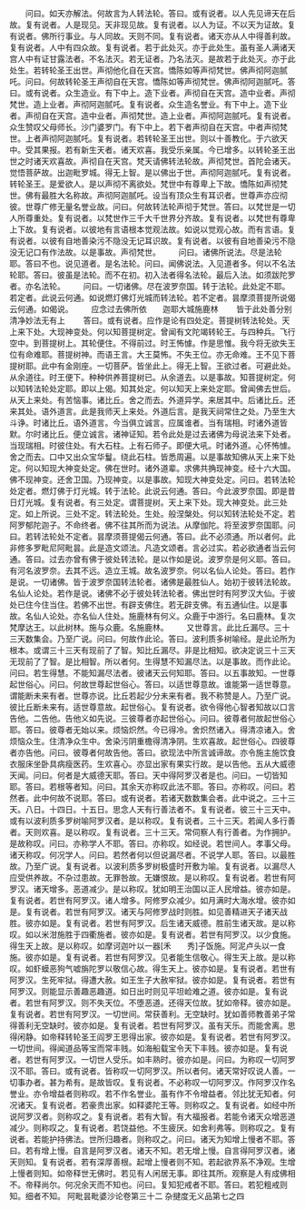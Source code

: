 <!-- { "loadSidebar": true } -->
　　问曰。如天亦解法。何故言为人转法轮。答曰。或有说者。以人先见谛天在后故。复有说者。人是现见。天非现见故。复有说者。以人为证。不以天为证故。复有说者。佛所行事业。与人同故。天则不同。复有说者。诸天亦从人中得善利故。复有说者。人中有四众故。复有说者。若于此处灭。亦于此处生。虽有圣人满诸天宫人中有证甘露法者。不名法灭。若无证者。乃名法灭。是故若于此处灭。亦于此处生。若转轮圣王出世。声彻他化自在天宫。憍陈如等声彻梵世。佛声彻阿迦腻吒。问曰。何故转轮圣王声彻自在天宫。憍陈如等声彻梵世。佛声彻阿迦腻吒。答曰。或有说者。众生造业。有下中上。造下业者。声彻自在天宫。造中业者。声彻梵世。造上业者。声彻阿迦腻吒。复有说者。众生造名誉业。有下中上。造下业者。声彻自在天宫。造中业者。声彻梵世。造上业者。声彻阿迦腻吒。复有说者。众生赞叹父母师长。沙门婆罗门。有下中上。若下者声彻自在天宫。中者声彻梵世。上者声彻阿迦腻吒。复有说者。若转轮圣王出世。则以十善教化。于六欲天中。受其果报。若有新生天者。诸天欢喜。我受乐亲属。今已增多。以转轮圣王出世之时诸天欢喜故。声彻自在天宫。梵天请佛转法轮故。声彻梵世。首陀会诸天。觉悟菩萨故。出迦毗罗城。得无上智。是以佛出于世。声彻阿迦腻吒。复有说者。转轮圣王。是爱欲人。是以声彻不离欲处。梵世中有尊卑上下故。憍陈如声彻梵世。佛有最胜大名称故。声彻阿迦腻吒。设当有顶众生有耳识者。世尊声亦应彻彼。世尊广修无量名誉业故。问曰。何故转法轮声彻于梵世。答曰。以梵世是一切人所尊重处。复有说者。以梵世作三千大千世界分齐故。复有说者。以梵世有尊卑上下故。复有说者。以彼地有言语根本觉观法故。如说以觉观心故。而有言语。复有说者。以彼有自地善染污不隐没无记耳识故。复有说者。以彼有自地善染污不隐没无记口有作法故。以是事故。声彻梵世。
　　问曰。诸佛所说法。尽是法轮耶。答曰不也。说见道者。是名法轮。问曰。闻佛说法。入见道者多。何以不名法轮耶。答曰。彼虽是法轮。而不在初。初入法者得名法轮。最后入法。如须跋陀罗者。亦名法轮。
　　问曰。一切诸佛。尽在波罗奈国。转于法轮。此处定不耶。若定者。此说云何通。如说燃灯佛灯光城而转法轮。若不定者。昙摩须菩提所说偈云何通。如偈说。
　　应念过去佛所依　　迦耶大城施鹿林
　　皆于此处善分别　　清净妙法无有上
　　答曰。或有说者。应作是论有四处定。菩提树转法轮处。天上来下处。大现神变处。何以知菩提树定。曾闻有文陀竭转轮王。与四种兵。飞行空中。到菩提树上。其轮便住。不得前过。时王怖懅。作是思惟。我今将无欲失王位有命难耶。菩提树神。而语王言。大王莫怖。不失王位。亦无命难。王不见下菩提树耶。此中有金刚座。一切菩萨。皆坐此上。得无上智。王欲过者。可避此处。从余道往。时王便下。种种供养菩提树已。从余道去。以是事故。知菩提树定。何以知转法轮处定耶。即以上偈。知其处定。何以知天上来处定耶。曾闻佛去世后。从天上来处。有苦恼事。诸比丘。舍之而去。外道异学。来居其中。后诸比丘。还来其处。语外道言。此是我师天上来处。外道后言。是我天祠常住之处。乃至生大斗诤。时诸比丘。语外道言。今当俱立诚言。应属谁者。当有瑞相。时诸外道皆默。尔时诸比丘。便立诚言。诸神证知。若令此处是过去诸佛为母说法来下处者。当现瑞相。时彼住处。有大石柱。上有石师子。即便大吼。时诸外道。心怀怖懅。舍之而去。口中又出众宝华鬘。绕此石柱。皆悉周遍。以是事故知佛从天上来下处定。何以知现大神变处定。佛在世时。诸外道辈。求佛共捔现神变。经十六大国。佛不现神变。还舍卫国。乃现神变。以是事故。知现大神变处定。问曰。若转法轮处定者。燃灯佛于灯光城。转于法轮。此说云何通。答曰。今此波罗奈国。即是昔日灯光城。复有说者。有三处定。谓菩提树。天上来下处。现大神变处。此三处定。如上所说。三处不定。转法轮处。生处。般涅槃处。何以知转法轮处不定。若阿罗郁陀迦子。不命终者。佛不往其所而为说法。从摩伽陀。将至波罗奈国耶。问曰。若转法轮处不定者。昙摩须菩提偈云何通。答曰。此不必须通。所以者何。此非修多罗毗尼阿毗昙。此是造文颂法。凡造文颂者。言必过实。若必欲通者当云何通。答曰。过去亦曾有佛于彼处转法轮。是以作如是说。波罗奈是何义耶。答曰。有河名波罗奈。去其不远。造立王城。故名波罗奈。何以名仙人论处。答曰。若作是说。一切诸佛。皆于波罗奈国转法轮者。诸佛是最胜仙人。始初于彼转法轮故。名仙人论处。若作是说。诸佛不必于彼处转法轮者。佛出世时有阿罗汉大仙。于彼处已住今住当住。若佛不出世。有辟支佛住。若无辟支佛。有五通仙住。以是事故。名仙人论处。亦名仙人住处。施鹿林有何义。众鹿于中游行。名曰鹿林。复次梵摩达王。以此树林。施与众鹿。名施鹿林。
　　又世尊言。此比丘漏尽。三十三天数集会。乃至广说。问曰。何故作此论。答曰。波利质多树喻经。是此论所为根本。或谓三十三天有现前了了智。知比丘漏尽。非是比相知。欲决定说三十三天无现前了了智。是比相智。所以者何。生得慧不知漏尽法。以是事故。而作此论。问曰。若生得慧。不能知漏尽法者。彼诸天云何知耶。答曰。以五事故知。一世尊起世俗心。问曰。何故世尊起世俗心。答曰。以适世尊意故。谁能第一适世尊意。谓能断未来有者。世尊亦说。比丘若起少分未来有者。我不称赞是人。乃至广说。彼比丘断未来有。适世尊意故。起世俗心。复有说者。欲令得他心智者知故以口言告他。二告他。告他义如先说。三彼尊者亦起世俗心。问曰。彼尊者何故起世俗心耶。答曰。彼尊者无始以来。烦恼炽然。今已得冷。舍炽然诸入。得清凉诸入。舍烦恼众生。住清净众生中。舍染污阴重檐得清净阴。生欢喜故。起世俗心。四彼尊者亦告他。问曰。彼尊者何故告他。答曰。欲现法中所言诚谛故。亦令施主施饮食衣服床坐卧具病瘦医药。生欢喜心。亦显出家有果实行故。是以告他。五从大威德天闻。问曰。何者是大威德天耶。答曰。天中得阿罗汉者是也。问曰。一切皆知耶。答曰。若根等者知。问曰。其余天亦称叹此法不耶。答曰。亦称叹。问曰。若然者。此中何故不说耶。答曰。或有说者。若诸天数数集会者。此中说之。三十三天。八日。十四日。十五日。思念人天有行善法者不。复有说者。彼三十三天中。或有以波利质多罗树喻阿罗汉者。是以称叹。复有说者。三十三天。若闻人多行善者。天则欢喜。是以称叹。复有说者。三十三天。常伺察人有行善者。为作拥护。是故称叹。问曰。亦称学人不耶。答曰。亦称叹。如经说。若世间人。孝事父母。诸天称叹。何况学人。问曰。若然者何以但说漏尽者。不说学人耶。答曰。以最胜故。乃至广说。复有说者。以波利质多罗树极盛时开敷为喻。复有说者。以漏尽人应受供养故。不杂过患故。无罪咎故。无嫌恨故。是以称叹。复有说者。若世有阿罗汉。诸天增多。恶道减少。是以称叹。犹如明王治国以正人民增益。彼亦如是。复有说者。若世有阿罗汉。诸人增多。阿修罗众减少。如月满时大海水增。彼亦如是。复有说者。若世有阿罗汉。诸天与阿修罗战时则胜。如见善精进天子诸天战胜。彼亦如是。复有说者。若世有阿罗汉。后生诸天威德。胜前生诸天故。是以称叹。如以米泔施胜于四衢施者。彼亦如是。复有说者。若世有阿罗汉。以少食施。得生天上故。是以称叹。如摩诃迦叶以一器[禾　　秀]子饭施。阿泥卢头以一食施。彼亦如是。复有说者。若世有阿罗汉。见者能生信敬心。得生天上故。是以称叹。如虾蟆恶狗气嘘旃陀罗以敬信心故。得生天上。彼亦如是。复有说者。若世有阿罗汉。生死牢狱。得遭大赦。如王生子大赦牢狱。彼亦如是。复有说者。若世有阿罗汉。则能显示善趣恶趣道。如日出时则见平坦崄难之道。彼亦如是。复有说者。若世有阿罗汉。则不失天位。不堕恶道。还得天位故。犹如帝释。彼亦如是。复有说者。若世有阿罗汉。一切世间。常获善利。无空缺时。犹如善师教善弟子常得善利无空缺时。彼亦如是。复有说者。若世有阿罗汉。虽有天乐。而能舍离。思得闲静。如帝释转轮圣王阎罗王思得出家。彼亦如是。复有说者。若世有阿罗汉。一切世间。得闻道品等宝而常丰贱。如海船载宝令天下丰贱。彼亦如是。复有说者。若世有阿罗汉。一切世人受乐。如丰熟时。彼亦如是。问曰。为称叹一切阿罗汉不耶。答曰。或有说者。皆称叹一切阿罗汉。所以者何。诸天常好叹说人善。一切事办者。甚为希有。是故皆叹。复有说者。不必称叹一切阿罗汉。作阿罗汉作名誉业。亦令增益者则称叹。若不作名誉业。虽有作不令增益者。邻比犹无知者。何况诸天。复有说者。若豪贵出家。如释婆陀王等。则称叹之。复有说者。如经中所说阿罗汉者。则称叹之。复有说者。若有大智。有大福报者。若能令诸天众增恶道减少。则称叹之。复有说者。若饶益他。不生疲厌。如舍利弗等。则称叹之。复有说者。若能护持佛法。世所归趣者。则称叹之。问曰。诸天为知增上慢者不耶。答曰。若有增上慢。自言是阿罗汉者。诸天不知。若无增上慢。自言得阿罗汉者。诸天则知。复有说者。若有深厚善根。起增上慢者则不知。若起欲界系不净观。生增上慢者则知。如帝释世无佛时。若见有人闲居无事。即往其所。观察是人有成佛相不。帝释尚尔。何况余天而不知也。问曰。复知犯戒者不耶。答曰。若犯粗戒则知。细者不知。
阿毗昙毗婆沙论卷第三十二
杂揵度无义品第七之四
